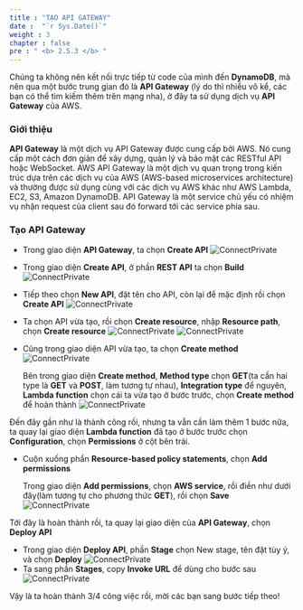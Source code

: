 ```yaml
---
title : "TẠO API GATEWAY"
date :  "`r Sys.Date()`" 
weight : 3 
chapter : false
pre : " <b> 2.5.3 </b> "
---
```



Chúng ta không nên kết nối trực tiếp từ code của mình đến **DynamoDB**, mà nên qua một bước trung gian đó là **API Gateway** (lý do thì nhiều vô kể, các bạn có thể tìm kiếm thêm trên mạng nha), ở đây ta sử dụng dịch vụ **API Gateway** của AWS.

### Giới thiệu

**API Gateway** là một dịch vụ API Gateway được cung cấp bởi AWS. Nó cung cấp 
một cách đơn giản để xây dựng, quản lý và bảo mật các RESTful API hoặc WebSocket. AWS API Gateway là một dịch vụ quan trọng trong kiến trúc dựa trên các dịch vụ của AWS (AWS-based microservices architecture) và thường được sử dụng cùng với các dịch vụ AWS khác như AWS Lambda, EC2, S3, Amazon DynamoDB.
API Gateway là một service chủ yếu có nhiệm vụ nhận request của client sau đó forward tới các service phía sau.

### Tạo API Gateway 

- Trong giao diện **API Gateway**, ta chọn **Create API**
![ConnectPrivate](/01AWSWorkShop/images/API1.jpg)

- Trong giao diện **Create API**, ở phần **REST API** ta chọn **Build**
![ConnectPrivate](/01AWSWorkShop/images/API2.jpg)

- Tiếp theo chọn **New API**, đặt tên cho API, còn lại để mặc định rồi chọn **Create API**
![ConnectPrivate](/01AWSWorkShop/images/API3.jpg)

- Ta chọn API vừa tạo, rồi chọn **Create resource**, nhập **Resource path**, chọn **Create resource**
![ConnectPrivate](/01AWSWorkShop/images/API4.jpg)
![ConnectPrivate](/01AWSWorkShop/images/API5.jpg)

- Cũng trong giao diện API vừa tạo, ta chọn **Create method**
  ![ConnectPrivate](/01AWSWorkShop/images/API6.jpg)

  Bên trong giao diện **Create method**, **Method type** chọn **GET**(ta cần hai type là **GET** và **POST**, làm tương tự nhau), **Integration type** để nguyên, **Lambda function** chọn cái ta vừa tạo ở bước trước, chọn **Create method** để hoàn thành
  ![ConnectPrivate](/01AWSWorkShop/images/API7.jpg)

Đến đây gần như là thành công rồi, nhưng ta vẫn cần làm thêm 1 bước nữa, ta quay lại giao diện **Lambda function** đã tạo ở bước trước chọn **Configuration**, chọn **Permissions** ở cột bên trái.

- Cuộn xuống phần **Resource-based policy statements**, chọn **Add permissions**

  Trong giao diện **Add permissions**, chọn **AWS service**, rồi điền như dưới đây(làm tương tự cho phương thức **GET**), rồi chọn **Save**
  ![ConnectPrivate](/01AWSWorkShop/images/API8.jpg)

Tới đây là hoàn thành rồi, ta quay lại giao diện của **API Gateway**, chọn **Deploy API**

- Trong giao diện **Deploy API**, phần **Stage** chọn New stage, tên đặt tùy ý, và chọn **Deploy**
  ![ConnectPrivate](/01AWSWorkShop/images/API9.jpg)
- Ta sang phần **Stages**, copy **Invoke URL** để dùng cho bước sau
  ![ConnectPrivate](/01AWSWorkShop/images/API10.jpg)
  
Vậy là ta hoàn thành 3/4 công việc rồi, mời các bạn sang bước tiếp theo!
